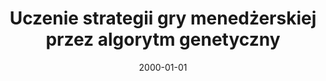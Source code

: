 ---
# Documentation: https://wowchemy.com/docs/managing-content/

title: Uczenie strategii gry menedżerskiej przez algorytm genetyczny
subtitle: ''
summary: ''
authors:
- kwasnicka
- Radosław Kozieja
tags: []
categories: []
date: '2000-01-01'
lastmod: 2022-10-07T04:59:47Z
featured: false
draft: false

# Featured image
# To use, add an image named `featured.jpg/png` to your page's folder.
# Focal points: Smart, Center, TopLeft, Top, TopRight, Left, Right, BottomLeft, Bottom, BottomRight.
image:
  caption: ''
  focal_point: ''
  preview_only: false

# Projects (optional).
#   Associate this post with one or more of your projects.
#   Simply enter your project's folder or file name without extension.
#   E.g. `projects = ["internal-project"]` references `content/project/deep-learning/index.md`.
#   Otherwise, set `projects = []`.
projects: []
publishDate: '2022-10-07T04:59:46.145352Z'
publication_types:
- '1'
abstract: ''
publication: '*Algorytmy ewolucyjne i optymalizacja globalna. Materiały IV krajowej
  konferencji, Lądek Zdrój, 5-8 czerwca 2000.*'
---